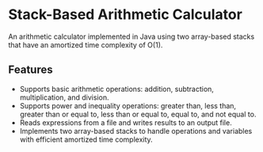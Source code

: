 # Stack-Based Arithmetic Calculator

An arithmetic calculator implemented in Java using two array-based stacks that have an amortized time complexity of O(1).

## Features

- Supports basic arithmetic operations: addition, subtraction, multiplication, and division.
- Supports power and inequality operations: greater than, less than, greater than or equal to, less than or equal to, equal to, and not equal to.
- Reads expressions from a file and writes results to an output file.
- Implements two array-based stacks to handle operations and variables with efficient amortized time complexity.
